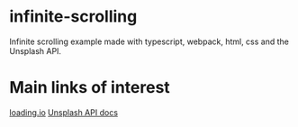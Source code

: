 # infinite-scrolling
Infinite scrolling example made with typescript, webpack, html, css and the Unsplash API.


# Main links of interest
[loading.io](https://loading.io/) 
[Unsplash API docs](https://unsplash.com/documentation#creating-a-developer-account) 
